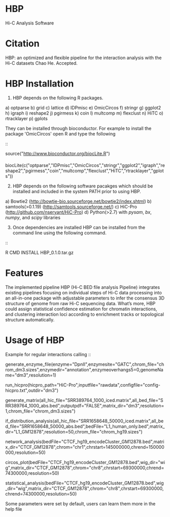 HBP
=====

Hi-C Analysis Software


Citation
========

HBP: an optimized and flexible pipeline for the interaction analysis with the Hi-C datasets
Chao He.  Accepted. 


HBP Installation
==================

1. HBP depends on the following R packages.

 a) optparse
 b) grid
 c) lattice
 d) IDPmisc
 e) OmicCircos
 f) stringr
 g) ggplot2
 h) igraph
 i) reshape2
 j) pgirmess
 k) coin
 l) multcomp
 m) flexclust
 n) HiTC
 o) rtracklayer
 p) gplots


They can be installed through bioconductor. For example to install the package 'OmicCircos' open R and type the following

::

  source("http://www.bioconductor.org/biocLite.R")
　biocLite(c("optparse","IDPmisc","OmicCircos","stringr","ggplot2","igraph","reshape2","pgirmess","coin","multcomp","flexclust","HiTC","rtracklayer","gplots"))


2. HBP depends on the following software pacakges which should be installed and included in the system PATH prior to using HBP.

 a) Bowtie2     (http://bowtie-bio.sourceforge.net/bowtie2/index.shtml)
 b) samtools(>0.1.19)   (http://samtools.sourceforge.net/)
 c) HiC-Pro     (http://github.com/nservant/HiC-Pro)
 d) Python(>2.7) with *pysam*, *bx*, *numpy*, and *scipy* libraries

3. Once dependencies are installed HBP can be installed from the command line using the following command.

::

  R CMD INSTALL HBP_0.1.0.tar.gz

Features
========

The implemented pipeline HBP (Hi-C BED file analysis Pipeline) integrates existing pipelines focusing on individual steps of Hi-C data processing into an all-in-one package with adjustable parameters to infer the consensus 3D structure of genome from raw Hi-C sequencing data. What’s more, HBP could assign statistical confidence estimation for chromatin interactions, and clustering interaction loci according to enrichment tracks or topological structure automatically.


Usage of HBP
==============


Example for regular interactions calling
:: 

 generate_enzyme_file(enzyme="DpnII",enzymesite="GATC",chrom_file="chrom_dm3.sizes",enzymedir="annotation",enzymeoverhangs5=0,genomeName="dm3",resolution=1)
 
 run_hicpro(hicpro_path="HiC-Pro",inputfile="rawdata",configfile="config-hicpro.txt",outdir="dm3")
 
 generate_matrix(all_hic_file="SRR389764_1000_iced.matrix",all_bed_file="SRR389764_1000_abs.bed",outputpdf="FALSE",matrix_dir="dm3",resolution=1,chrom_file="chrom_dm3.sizes")
 
 if_distribution_analysis(all_hic_file="SRR1658648_50000_iced.matrix",all_bed_file="SRR1658648_50000_abs.bed",bedFile="L1_human_only.bed",matrix_dir="L1_GM12878",resolution=50,chrom_file="chrom_hg19.sizes")
 
 network_analysis(bedFile="CTCF_hg19_encodeCluster_GM12878.bed",matrix_dir="CTCF_GM12878",chrom="chr1",chrstart=145000000,chrend=150000000,resolution=50)
 
 circos_plot(bedFile="CTCF_hg19_encodeCluster_GM12878.bed",wig_dir="wig",matrix_dir="CTCF_GM12878",chrom="chr8",chrstart=69300000,chrend=74300000,resolution=50)
 
 statistical_analysis(bedFile="CTCF_hg19_encodeCluster_GM12878.bed",wig_dir="wig",matrix_dir="CTCF_GM12878",chrom="chr8",chrstart=69300000,chrend=74300000,resolution=50)
 
 
Some parameters were set by default, users can learn them more in the help file